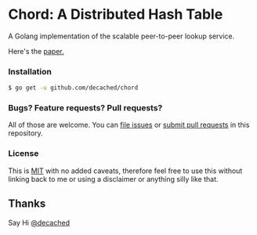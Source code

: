 # Chord: A Distributed Hash Table

A Golang implementation of the scalable peer-to-peer lookup service. 

Here's the [paper.](https://pdos.csail.mit.edu/papers/chord:sigcomm01/chord_sigcomm.pdf)

### Installation

```sh
$ go get -u github.com/decached/chord
```

### Bugs? Feature requests? Pull requests?

All of those are welcome. You can [file issues][issues] or [submit pull requests][pulls] in this repository.

[issues]: https://github.com/decached/chord/issues
[pulls]: https://github.com/decached/chord/pulls

### License 

This is [MIT](LICENSE) with no added caveats, therefore feel free to use this without linking back to me or using a disclaimer or anything silly like that.

## Thanks

Say Hi [@decached](https://twitter.com/decached)
